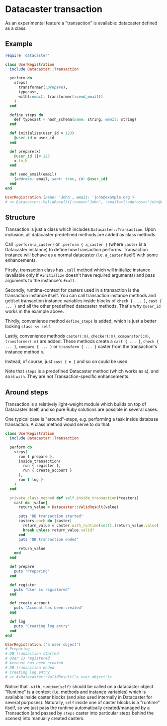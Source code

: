 # Datacaster transaction

As an experimental feature a "transaction" is available: datacaster defined as a class.

## Example

```ruby
require 'datacaster'

class UserRegistration
  include Datacaster::Transaction

  perform do
    steps(
      transformer(:prepare),
      typecast,
      with(:email, transformer(:send_email))
    )
  end

  define_steps do
    def typecast = hash_schema(name: string, email: string)
  end

  def initialize(user_id = 123)
    @user_id = user_id
  end

  def prepare(x)
    @user_id ||= 123
    x.to_h
  end

  def send_email(email)
    {address: email, sent: true, id: @user_id}
  end
end

UserRegistration.(name: 'John', email: 'john@example.org')
# => Datacaster::ValidResult({:name=>"John", :email=>{:address=>"john@example.org", :result=>true, :id=>123}})
```

## Structure

Transaction is just a class which includes `Datacaster::Transaction`. Upon inclusion, all datacaster predefined methods are added as class methods.

Call `.perform(a_caster)` or `.perform { a_caster }` (where `caster` is a Datacaster instance) to define how transaction performs. Transaction instance will behave as a normal datacaster (i.e. `a_caster` itself) with some enhancements.

Firstly, transaction class has `.call` method which will initialize instance (available only if `#initialize` doesn't have required arguments) and pass arguments to the instance's `#call`.

Secondly, runtime-context for casters used in a transaction is the transaction instance itself. You can call transaction instance methods and get/set transaction instance variables inside blocks of `check { ... }`, `cast { ... }` and all the other predefined datacaster methods. That's why `@user_id` works in the example above.

Thirdly, convenience method `define_steps` is added, which is just a better looking `class << self`.

Lastly, convenience methods `caster(:m)`, `checker(:m)`, `comparator(:m)`, `transformer(:m)` are added. These methods create a `cast { ... }`, `check { ... }`, `compare { ... }` or `transform { ... }` caster from the transaction's instance method `m`.

Instead, of course, just `cast { m }` and so on could be used.

Note that `steps` is a predefined Datacaster method (which works as `&`), and so is `with`. They are not Transaction-specific enhancements.

## Around steps

Transaction is a relatively light-weight module which builds on top of Datacaster itself, and so pure Ruby solutions are possible in several cases.

One typical case is "around"-steps, e.g. performing a task inside database transaction. A class method would serve to do that:

```ruby
class UserRegistration
  include Datacaster::Transaction

  perform do
    steps(
      run { prepare },
      inside_transaction(
        run { register },
        run { create_account }
      ),
      run { log }
    )
  end

  private_class_method def self.inside_transaction(*casters)
    cast do |value|
      return_value = Datacaster::ValidResult(value)

      puts "DB transaction started"
      casters.each do |caster|
        return_value = caster.with_runtime(self).(return_value.value)
        break unless return_value.valid?
      end
      puts "DB transaction ended"

      return_value
    end
  end

  def prepare
    puts "Preparing"
  end

  def register
    puts "User is registered"
  end

  def create_account
    puts "Account has been created"
  end

  def log
    puts "Creating log entry"
  end
end

UserRegistration.('a user object')
# Preparing
# DB transaction started
# User is registered
# Account has been created
# DB transaction ended
# Creating log entry
# => #<Datacaster::ValidResult("a user object")>
```

Notice that `.with_runtime(self)` should be called on a datacaster object. "Runtime" is a context (i.e. methods and instance variables) which is available inside caster blocks (and also used internally in Datacaster for several purposes). Naturally, `self` inside one of caster blocks is a "runtime" itself, so we just pass the runtime automatically created/managed by a Transaction (and passed by `steps` caster into particular steps behind the scenes) into manually created casters.